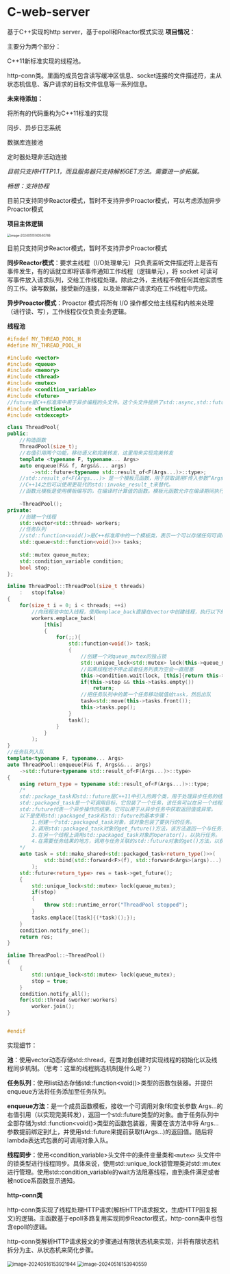 # C-web-server
基于C++实现的http server，基于epoll和Reactor模式实现
**项目情况**：

主要分为两个部分：

C++11新标准实现的线程池。

http-conn类。里面的成员包含读写缓冲区信息、socket连接的文件描述符，主从状态机信息、客户请求的目标文件信息等一系列信息。

**未来待添加：**

将所有的代码重构为C++11标准的实现

同步、异步日志系统

数据库连接池

定时器处理非活动连接

*目前只支持HTTP1.1，而且服务器只支持解析GET方法。需要进一步拓展。*

*畅想：支持协程*

目前只支持同步Reactor模式，暂时不支持异步Proactor模式，可以考虑添加异步Proactor模式







**项目主体逻辑**

<img src="C++%E5%AD%A6%E4%B9%A0%E8%B7%AF%E7%BA%BF/image-20240515140540746.png" alt="image-20240515140540746" style="zoom: 50%;" />

目前只支持同步Reactor模式，暂时不支持异步Proactor模式

**同步Reactor模式**：要求主线程（I/O处理单元）只负责监听文件描述符上是否有事件发生，有的话就立即将该事件通知工作线程（逻辑单元），将 socket 可读可写事件放入请求队列，交给工作线程处理。除此之外，主线程不做任何其他实质性的工作。读写数据，接受新的连接，以及处理客户请求均在工作线程中完成。

**异步Proactor模式**：Proactor 模式将所有 I/O 操作都交给主线程和内核来处理（进行读、写），工作线程仅仅负责业务逻辑。







**线程池**

```C++
#ifndef MY_THREAD_POOL_H
#define MY_THREAD_POOL_H

#include <vector>
#include <queue>
#include <memory>
#include <thread>
#include <mutex>
#include <condition_variable>
#include <future>
//future是C++标准库中用于异步编程的头文件。这个头文件提供了std::async,std::future,std::promise等类和函数，用于实现异步操作和获取异步操作的结果
#include <functional>
#include <stdexcept>

class ThreadPool{
public:
    //构造函数
    ThreadPool(size_t);
    //右值引用两个功能，移动语义和完美转发，这里用来实现完美转发
    template <typename F, typename... Args>
    auto enqueue(F&& f, Args&&... args)
        ->std::future<typename std::result_of<F(Args...)>::type>;
    //std::result_of<F(Args...)> 是一个模板元函数，用于获取调用F传入参数“Args...”后的结果类型。
    //C++14之后可以使用更现代的std::invoke_result_t来替代。  
    //函数元模板是使用模板编写的，在编译时计算值的函数。模板元函数允许在编译期间执行一些计算，而不是在运行时执行。这种编译期计算的特性称为模板元编程。
        
    ~ThreadPool();    
private:
    //创建一个线程
    std::vector<std::thread> workers;
    //任务队列
    //std::function<void()>是C++标准库中的一个模板类，表示一个可以存储任何可调用对象
    std::queue<std::function<void()>> tasks;
    
    std::mutex queue_mutex;
    std::condition_variable condition;
    bool stop;
};

inline ThreadPool::ThreadPool(size_t threads)
    :   stop(false)
{
    for(size_t i = 0; i < threads; ++i)
        //向线程池中加入线程，使用emplace_back直接在vector中创建线程，执行以下的lambda表达式函数
        workers.emplace_back(
            [this]
            {
                for(;;){
                    std::function<void()> task;
                    {   
                        //创建一个对queue_mutex的独占锁
                        std::unique_lock<std::mutex> lock(this->queue_mutex);
                        //如果线程池不停止或者任务列表为空会一直阻塞
                        this->condition.wait(lock, [this]{return this->stop || !this->tasks.empty();});
                        if(this->stop && this->tasks.empty())
                            return;
                        //把任务队列中的第一个任务移动赋值给task，然后出队
                        task=std::move(this->tasks.front());
                        this->tasks.pop();
                    }
                    task();
                }
            }
        );
}
//任务队列入队
template<typename F, typename... Args>
auto ThreadPool::enqueue(F&& f, Args&&... args)
    ->std::future<typename std::result_of<F(Args...)>::type>
{
    using return_type = typename std::result_of<F(Args...)>::type;
    /*
    std::package_task和std::future是C++11中引入的两个类，用于处理异步任务的结果
    std::packaged_task是一个可调用目标，它包装了一个任务，该任务可以在另一个线程上运行。它可以捕获任务的返回值或异常，并将其存储在std::future对象中，以便以后使用
    std::future代表一个异步操作的结果。它可以用于从异步任务中获取返回值或异常。
    以下是使用std::packaged_task和std::future的基本步骤：
        1.创建一个std::packaged_task对象，该对象包装了要执行的任务。
        2.调用std::packaged_task对象的get_future()方法，该方法返回一个与任务关联的std::future对象。
        3.在另一个线程上调用std::packaged_task对象的operator()，以执行任务。
        4.在需要任务结果的地方，调用与任务关联的std::future对象的get()方法，以获取任务的返回值或异常。
    */
    auto task = std::make_shared<std::packaged_task<return_type()>>(
            std::bind(std::forward<F>(f), std::forward<Args>(args)...)
        );
    std::future<return_type> res = task->get_future();
    {
        std::unique_lock<std::mutex> lock(queue_mutex);
        if(stop)
        {
            throw std::runtime_error("ThreadPool stopped");
        }
        tasks.emplace([task]{(*task)();});
    }    
    condition.notify_one();
    return res;
}

inline ThreadPool::~ThreadPool()
{
    {
        std::unique_lock<std::mutex> lock(queue_mutex);
        stop = true;
    }
    condition.notify_all();
    for(std::thread &worker:workers)
        worker.join();
}


#endif

```

实现细节：

**池**：使用vector动态存储std::thread，在类对象创建时实现线程的初始化以及线程同步机制。（思考：这里的线程挑选机制是什么呢？）

**任务队列**：使用list动态存储std::function<void()>类型的函数包装器。并提供enqueue方法将任务添加至任务队列。

**enqueue方法**：是一个成员函数模板，接收一个可调用对象f和变长参数 Args...的右值引用（以实现完美转发），返回一个std::future类型的对象。由于任务队列中全部存储为std::function<void()>类型的函数包装器，需要在该方法中将 Args...参数提前绑定到f上，并使用std::future来提前获取f(Args...)的返回值。随后将lambda表达式包裹的可调用对象入队。

**线程同步**：使用<condition_variable>头文件中的条件变量类和`<mutex>` 头文件中的锁类型进行线程同步。具体来说，使用std::unique_lock锁管理类对std::mutex进行管理。使用std::condition_variable的wait方法阻塞线程，直到条件满足或者被notice系函数显示通知。



**http-conn类**

http-conn类实现了线程处理HTTP请求(解析HTTP请求报文，生成HTTP回复报文)的逻辑。主函数基于epoll多路复用实现同步Reactor模式，http-conn类中也包含epoll的逻辑。

http-conn类解析HTTP请求报文的步骤通过有限状态机来实现，并将有限状态机拆分为主、从状态机来简化步骤。

<img src="C++%E5%AD%A6%E4%B9%A0%E8%B7%AF%E7%BA%BF/image-20240516153921944.png" alt="image-20240516153921944" style="zoom: 80%;" />

<img src="C++%E5%AD%A6%E4%B9%A0%E8%B7%AF%E7%BA%BF/image-20240516153940559.png" alt="image-20240516153940559" style="zoom:80%;" />
